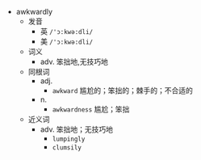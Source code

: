 - awkwardly
  - 发音
    - 英 `/'ɔ:kwə:dli/`
    - 美 `/'ɔ:kwə:dli/`
  - 词义
    - adv. 笨拙地,无技巧地
  - 同根词
    - adj.
      - `awkward` 尴尬的；笨拙的；棘手的；不合适的
    - n.
      - `awkwardness` 尴尬；笨拙
  - 近义词
    - adv. 笨拙地；无技巧地
      - `lumpingly`
      - `clumsily`
